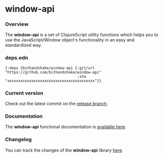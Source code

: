 
# window-api

### Overview

The <strong>window-api</strong> is a set of ClojureScript utility functions
which helps you to use the JavaScript/Window object's functionality in an easy
and standardized way.

### deps.edn

```
{:deps {bithandshake/window-api {:git/url "https://github.com/bithandshake/window-api"
                                 :sha     "xxxxxxxxxxxxxxxxxxxxxxxxxxxxxxxxxxxxxxxx"}}
```

### Current version

Check out the latest commit on the [release branch](https://github.com/bithandshake/window-api/tree/release).

### Documentation

The <strong>window-api</strong> functional documentation is [available here](documentation/COVER.md).

### Changelog

You can track the changes of the <strong>window-api</strong> library [here](CHANGES.md).
